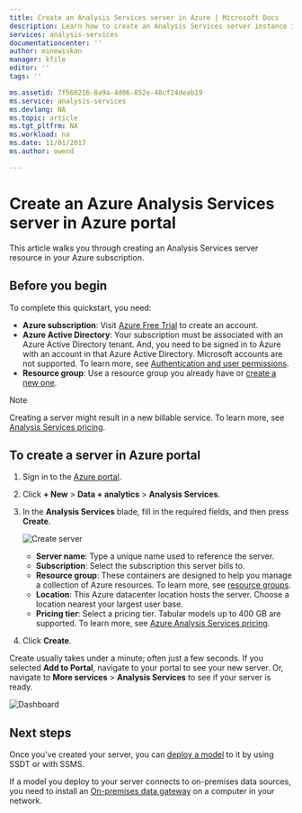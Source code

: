 ```yaml
---
title: Create an Analysis Services server in Azure | Microsoft Docs
description: Learn how to create an Analysis Services server instance in Azure.
services: analysis-services
documentationcenter: ''
author: minewiskan
manager: kfile
editor: ''
tags: ''

ms.assetid: 7f560216-8a9a-4d06-852e-48cf24deab19
ms.service: analysis-services
ms.devlang: NA
ms.topic: article
ms.tgt_pltfrm: NA
ms.workload: na
ms.date: 11/01/2017
ms.author: owend

---
```

# Create an Azure Analysis Services server in Azure portal
This article walks you through creating an Analysis Services server resource in your Azure subscription.

## Before you begin
To complete this quickstart, you need:

* **Azure subscription**: Visit [Azure Free Trial](https://azure.microsoft.com/offers/ms-azr-0044p/) to create an account.
* **Azure Active Directory**: Your subscription must be associated with an Azure Active Directory tenant. And, you need to be signed in to Azure with an account in that Azure Active Directory. Microsoft accounts are not supported. To learn more, see [Authentication and user permissions](analysis-services-manage-users.md).
* **Resource group**: Use a resource group you already have or [create a new one](../azure-resource-manager/resource-group-overview.md).

> [!NOTE]
> Creating a server might result in a new billable service. To learn more, see [Analysis Services pricing](https://azure.microsoft.com/pricing/details/analysis-services/).
> 
> 

## To create a server in Azure portal
1. Sign in to the [Azure portal](https://portal.azure.com).  
2. Click **+ New** > **Data + analytics** > **Analysis Services**.
3. In the **Analysis Services** blade, fill in the required fields, and then press **Create**.
   
    ![Create server](./media/analysis-services-create-server/aas-create-server-blade.png)
   
   * **Server name**: Type a unique name used to reference the server.
   * **Subscription**: Select the subscription this server bills to.
   * **Resource group**: These containers are designed to help you manage a collection of Azure resources. To learn more, see [resource groups](../azure-resource-manager/resource-group-overview.md).
   * **Location**: This Azure datacenter location hosts the server. Choose a location nearest your largest user base.
   * **Pricing tier**: Select a pricing tier. Tabular models up to 400 GB are supported. To learn more, see [Azure Analysis Services pricing](https://azure.microsoft.com/pricing/details/analysis-services/).
4. Click **Create**.

Create usually takes under a minute; often just a few seconds. If you selected **Add to Portal**, navigate to your portal to see your new server. Or, navigate to **More services** > **Analysis Services** to see if your server is ready.

 ![Dashboard](./media/analysis-services-create-server/aas-create-server-dashboard.png)


## Next steps
Once you've created your server, you can [deploy a model](analysis-services-deploy.md) to it by using SSDT or with SSMS.

If a model you deploy to your server connects to on-premises data sources, you need to install an [On-premises data gateway](analysis-services-gateway.md) on a computer in your network.


